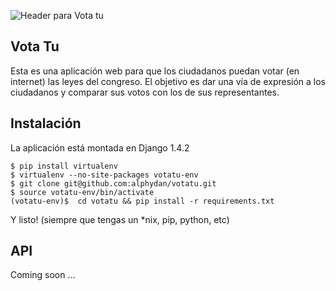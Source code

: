 ![Header para Vota tu](http://i.imgur.com/koBj5.png "Vota tu")


## Vota Tu

Esta es una aplicación web para que los ciudadanos puedan votar (en internet) las leyes del congreso.
El objetivo es dar una vía de expresión a los ciudadanos y comparar sus votos con los de sus representantes.

## Instalación

La aplicación está montada en Django 1.4.2

    $ pip install virtualenv
    $ virtualenv --no-site-packages votatu-env
    $ git clone git@github.com:alphydan/votatu.git 
    $ source votatu-env/bin/activate
    (votatu-env)$  cd votatu && pip install -r requirements.txt     

Y listo! (siempre que tengas un *nix, pip, python, etc)
    

## API

Coming soon ...